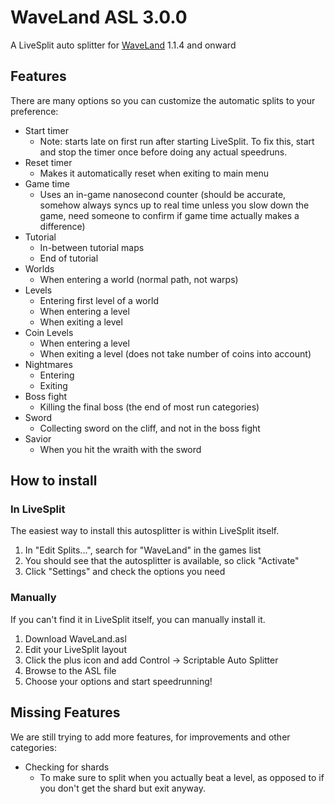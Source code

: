 # WaveLand ASL 3.0.0
A LiveSplit auto splitter for [WaveLand](http://rologfos.com/) 1.1.4 and onward

## Features
There are many options so you can customize the automatic splits to your preference:
 * Start timer
   * Note: starts late on first run after starting LiveSplit. To fix this, start and stop the timer once before doing any actual speedruns.
 * Reset timer
   * Makes it automatically reset when exiting to main menu
 * Game time
   * Uses an in-game nanosecond counter (should be accurate, somehow always syncs up to real time unless you slow down the game, need someone to confirm if game time actually makes a difference)
 * Tutorial
   * In-between tutorial maps
   * End of tutorial
 * Worlds
   * When entering a world (normal path, not warps)
 * Levels
   * Entering first level of a world
   * When entering a level
   * When exiting a level
 * Coin Levels
   * When entering a level
   * When exiting a level (does not take number of coins into account)
 * Nightmares
   * Entering
   * Exiting
 * Boss fight
   * Killing the final boss (the end of most run categories)
 * Sword
   * Collecting sword on the cliff, and not in the boss fight
 * Savior
   * When you hit the wraith with the sword

## How to install
### In LiveSplit
The easiest way to install this autosplitter is within LiveSplit itself.
 1. In "Edit Splits...", search for "WaveLand" in the games list
 2. You should see that the autosplitter is available, so click "Activate"
 3. Click "Settings" and check the options you need
### Manually
If you can't find it in LiveSplit itself, you can manually install it.
 1. Download WaveLand.asl
 2. Edit your LiveSplit layout
 3. Click the plus icon and add Control -> Scriptable Auto Splitter
 4. Browse to the ASL file
 5. Choose your options and start speedrunning!

## Missing Features
We are still trying to add more features, for improvements and other categories:
 * Checking for shards
   * To make sure to split when you actually beat a level, as opposed to if you don't get the shard but exit anyway.
